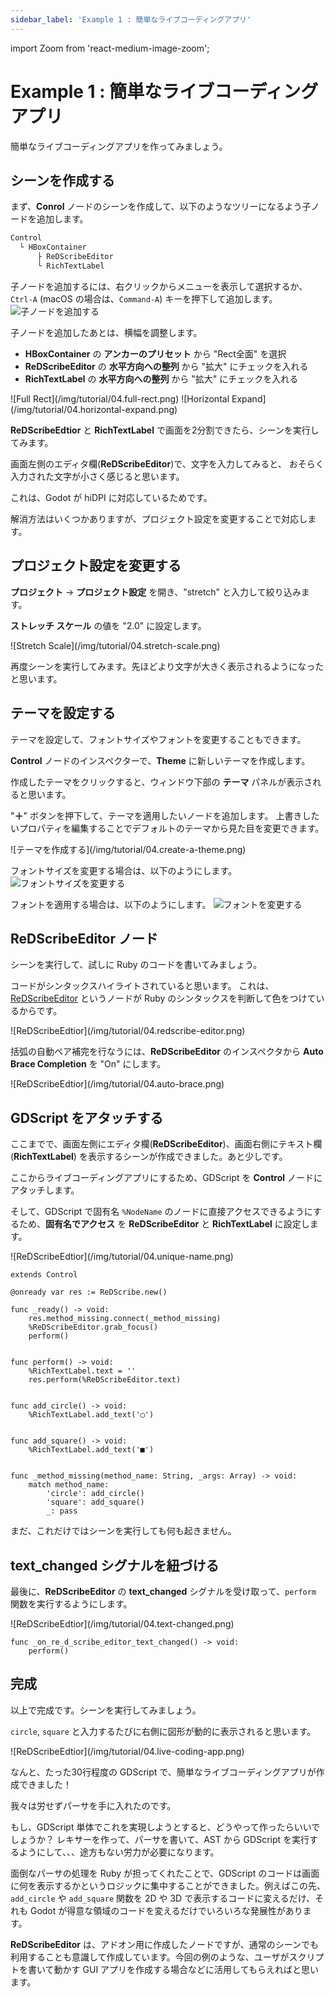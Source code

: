 ```yaml
---
sidebar_label: 'Example 1 : 簡単なライブコーディングアプリ'
---
```

import Zoom from 'react-medium-image-zoom';

# Example 1 : 簡単なライブコーディングアプリ

簡単なライブコーディングアプリを作ってみましょう。

## シーンを作成する

まず、**Conrol** ノードのシーンを作成して、以下のようなツリーになるよう子ノードを追加します。

```txt title="ノードツリー"
Control
  └ HBoxContainer
      ├ ReDScribeEditor
      └ RichTextLabel
```

子ノードを追加するには、右クリックからメニューを表示して選択するか、`Ctrl-A` (macOS の場合は、`Command-A`) キーを押下して追加します。
<Zoom>
![子ノードを追加する](/img/tutorial/04.add-child-node.png)
</Zoom>

子ノードを追加したあとは、横幅を調整します。
* **HBoxContainer** の **アンカーのプリセット** から "Rect全面" を選択
* **ReDScribeEditor** の **水平方向への整列** から "拡大" にチェックを入れる
* **RichTextLabel** の **水平方向への整列** から "拡大" にチェックを入れる

<Zoom>
![Full Rect](/img/tutorial/04.full-rect.png)
</Zoom>

<Zoom>
![Horizontal Expand](/img/tutorial/04.horizontal-expand.png)
</Zoom>

**ReDScribeEdtior** と **RichTextLabel** で画面を2分割できたら、シーンを実行してみます。

画面左側のエディタ欄(**ReDScribeEditor**)で、文字を入力してみると、
おそらく入力された文字が小さく感じると思います。

これは、Godot が hiDPI に対応しているためです。

解消方法はいくつかありますが、プロジェクト設定を変更することで対応します。


## プロジェクト設定を変更する

**プロジェクト** → **プロジェクト設定** を開き、"stretch" と入力して絞り込みます。

**ストレッチ スケール** の値を "2.0" に設定します。

<Zoom>
![Stretch Scale](/img/tutorial/04.stretch-scale.png)
</Zoom>

再度シーンを実行してみます。先ほどより文字が大きく表示されるようになったと思います。


## テーマを設定する

テーマを設定して、フォントサイズやフォントを変更することもできます。

**Control** ノードのインスペクターで、**Theme** に新しいテーマを作成します。

作成したテーマをクリックすると、ウィンドウ下部の **テーマ** パネルが表示されると思います。

"**＋**" ボタンを押下して、テーマを適用したいノードを追加します。
上書きしたいプロパティを編集することでデフォルトのテーマから見た目を変更できます。

<Zoom>
![テーマを作成する](/img/tutorial/04.create-a-theme.png)
</Zoom>

フォントサイズを変更する場合は、以下のようにします。
<Zoom>
![フォントサイズを変更する](/img/tutorial/04.change-font-size.png)
</Zoom>

フォントを適用する場合は、以下のようにします。
<Zoom>
![フォントを変更する](/img/tutorial/04.apply-font.png)
</Zoom>


## ReDScribeEditor ノード

シーンを実行して、試しに Ruby のコードを書いてみましょう。

コードがシンタックスハイライトされていると思います。
これは、[ReDScribeEditor](https://github.com/tkmfujise/ReDScribe/blob/main/demo/addons/redscribe/src/editor/editor.gd) というノードが Ruby のシンタックスを判断して色をつけているからです。

<Zoom>
![ReDScribeEdtior](/img/tutorial/04.redscribe-editor.png)
</Zoom>

括弧の自動ペア補完を行なうには、**ReDScribeEditor** のインスペクタから **Auto Brace Completion** を "On" にします。

<Zoom>
![ReDScribeEdtior](/img/tutorial/04.auto-brace.png)
</Zoom>


## GDScript をアタッチする

ここまでで、画面左側にエディタ欄(**ReDScribeEditor**)、画面右側にテキスト欄(**RichTextLabel**) を表示するシーンが作成できました。あと少しです。

ここからライブコーディングアプリにするため、GDScript を **Control** ノードにアタッチします。

そして、GDScript で固有名 `%NodeName` のノードに直接アクセスできるようにするため、**固有名でアクセス** を **ReDScribeEditor** と **RichTextLabel** に設定します。

<Zoom>
![ReDScribeEdtior](/img/tutorial/04.unique-name.png)
</Zoom>

```gdscript
extends Control

@onready var res := ReDScribe.new()

func _ready() -> void:
	res.method_missing.connect(_method_missing)
	%ReDScribeEditor.grab_focus()
	perform()


func perform() -> void:
	%RichTextLabel.text = ''
	res.perform(%ReDScribeEditor.text)


func add_circle() -> void:
	%RichTextLabel.add_text('◯')


func add_square() -> void:
	%RichTextLabel.add_text('■')


func _method_missing(method_name: String, _args: Array) -> void:
	match method_name:
		'circle': add_circle()
		'square': add_square()
		_: pass
```

まだ、これだけではシーンを実行しても何も起きません。


## text_changed シグナルを紐づける

最後に、**ReDScribeEditor** の **text_changed** シグナルを受け取って、`perform` 関数を実行するようにします。

<Zoom>
![ReDScribeEdtior](/img/tutorial/04.text-changed.png)
</Zoom>

```gdscript
func _on_re_d_scribe_editor_text_changed() -> void:
	perform()
```

## 完成

以上で完成です。シーンを実行してみましょう。

`circle`, `square` と入力するたびに右側に図形が動的に表示されると思います。

<Zoom>
![ReDScribeEdtior](/img/tutorial/04.live-coding-app.png)
</Zoom>

なんと、たった30行程度の GDScript で、簡単なライブコーディングアプリが作成できました！

我々は労せずパーサを手に入れたのです。

もし、GDScript 単体でこれを実現しようとすると、どうやって作ったらいいでしょうか？
レキサーを作って、パーサを書いて、AST から GDScript を実行するようにして、、、途方もない労力が必要になります。

面倒なパーサの処理を Ruby が担ってくれたことで、GDScript のコードは画面に何を表示するかというロジックに集中することができました。例えばこの先、`add_circle` や `add_square` 関数を 2D や 3D で表示するコードに変えるだけ、それも Godot が得意な領域のコードを変えるだけでいろいろな発展性があります。

**ReDScribeEditor** は、アドオン用に作成したノードですが、通常のシーンでも利用することも意識して作成しています。今回の例のような、ユーザがスクリプトを書いて動かす GUI アプリを作成する場合などに活用してもらえればと思います。
